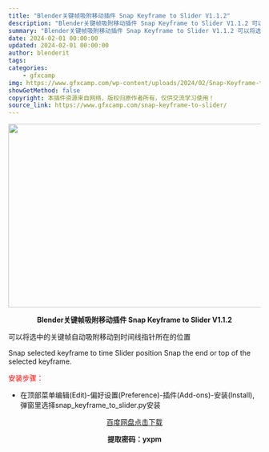 ```yaml
---
title: "Blender关键帧吸附移动插件 Snap Keyframe to Slider V1.1.2"
description: "Blender关键帧吸附移动插件 Snap Keyframe to Slider V1.1.2 可以将选中的关键帧自动吸附移动到时间线指针所在的位置 Snap selected keyframe to..."
summary: "Blender关键帧吸附移动插件 Snap Keyframe to Slider V1.1.2 可以将选中的关键帧自动吸附移动到时间线指针所在的位置 Snap selected keyframe to..."
date: 2024-02-01 00:00:00
updated: 2024-02-01 00:00:00
author: blenderit
tags: 
categories:
    - gfxcamp
img: https://www.gfxcamp.com/wp-content/uploads/2024/02/Snap-Keyframe-to-Slider.jpg
showGetMethod: false
copyright: 本插件资源来自网络，版权归原作者所有，仅供交流学习使用！
source_link: https://www.gfxcamp.com/snap-keyframe-to-slider/
---
```

<div><p><img decoding="async" class="aligncenter size-full wp-image-118287" src="https://www.gfxcamp.com/wp-content/uploads/2024/02/Snap-Keyframe-to-Slider.jpg" data-src="https://www.gfxcamp.com/wp-content/uploads/2024/02/Snap-Keyframe-to-Slider.jpg" alt="" width="640" height="366" data-srcset="https://www.gfxcamp.com/wp-content/uploads/2024/02/Snap-Keyframe-to-Slider.jpg 640w, https://www.gfxcamp.com/wp-content/uploads/2024/02/Snap-Keyframe-to-Slider-150x86.jpg 150w" data-sizes="(max-width: 640px) 100vw, 640px"></p><p style="text-align: center;"><strong>Blender关键帧吸附移动插件 Snap Keyframe to Slider V1.1.2</strong></p><p>可以将选中的关键帧自动吸附移动到时间线指针所在的位置</p><p>Snap selected keyframe to time Slider position Snap the end or top of the selected keyframe.</p><p style="text-align: left;"><span style="color: #ff0000;">安装步骤：</span></p><ul>
<li>在顶部菜单编辑(Edit)-偏好设置(Preference)-插件(Add-ons)-安装(Install),弹窗里选择snap_keyframe_to_slider.py安装</li>
</ul><p style="text-align: center;"><a class="maxbutton-3 maxbutton maxbutton-baidu" target="_blank" rel="noopener" href="https://pan.baidu.com/s/1ATGc1CCaJLc4cqeYuhs-FA?pwd=yxpm"><span class="mb-text">百度网盘点击下载</span></a></p><p style="text-align: center;"><strong>提取密码：yxpm</strong></p></div>
